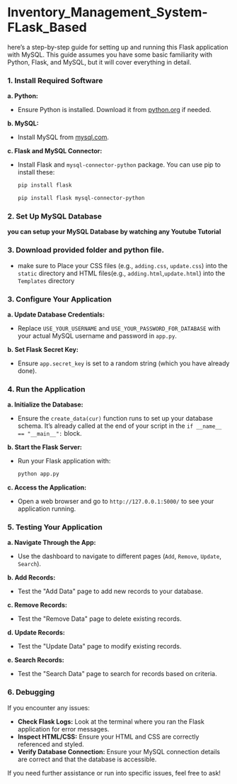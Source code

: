 # Inventory_Management_System-FLask_Based
here’s a step-by-step guide for setting up and running this Flask application with MySQL. This guide assumes you have some basic familiarity with Python, Flask, and MySQL, but it will cover everything in detail.

### 1. **Install Required Software**

**a. Python:**
   - Ensure Python is installed. Download it from [python.org](https://www.python.org/downloads/) if needed.

**b. MySQL:**
   - Install MySQL from [mysql.com](https://dev.mysql.com/downloads/installer/).

**c. Flask and MySQL Connector:**
   - Install Flask and `mysql-connector-python` package. You can use pip to install these:

     ```sh
     pip install flask 
     ```
     ```sh
     pip install flask mysql-connector-python
     ```

### 2. **Set Up MySQL Database**
**you can setup your MySQL Database by watching any Youtube Tutorial**

### 3. Download provided folder and python file.
 - make sure to Place your CSS files (e.g., `adding.css`, `update.css`) into the `static` directory and HTML files(e.g., `adding.html`,`update.html`) into the `Templates` directory

### 3. **Configure Your Application**

**a. Update Database Credentials:**
   - Replace `USE_YOUR_USERNAME` and `USE_YOUR_PASSWORD_FOR_DATABASE` with your actual MySQL username and password in `app.py`.

**b. Set Flask Secret Key:**
   - Ensure `app.secret_key` is set to a random string (which you have already done).

### 4. **Run the Application**

**a. Initialize the Database:**
   - Ensure the `create_data(cur)` function runs to set up your database schema. It’s already called at the end of your script in the `if __name__ == "__main__":` block.

**b. Start the Flask Server:**
   - Run your Flask application with:

     ```sh
     python app.py
     ```

**c. Access the Application:**
   - Open a web browser and go to `http://127.0.0.1:5000/` to see your application running.

### 5. **Testing Your Application**

**a. Navigate Through the App:**
   - Use the dashboard to navigate to different pages (`Add`, `Remove`, `Update`, `Search`).

**b. Add Records:**
   - Test the "Add Data" page to add new records to your database.

**c. Remove Records:**
   - Test the "Remove Data" page to delete existing records.

**d. Update Records:**
   - Test the "Update Data" page to modify existing records.

**e. Search Records:**
   - Test the "Search Data" page to search for records based on criteria.

### 6. **Debugging**

If you encounter any issues:

- **Check Flask Logs:** Look at the terminal where you ran the Flask application for error messages.
- **Inspect HTML/CSS:** Ensure your HTML and CSS are correctly referenced and styled.
- **Verify Database Connection:** Ensure your MySQL connection details are correct and that the database is accessible.

If you need further assistance or run into specific issues, feel free to ask!

